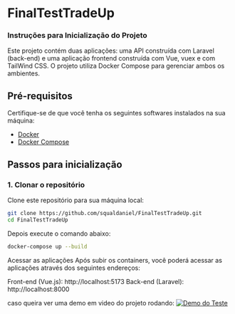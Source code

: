 # FinalTestTradeUp
### Instruções para Inicialização do Projeto

Este projeto contém duas aplicações: uma API construída com Laravel (back-end) e uma aplicação frontend construída com Vue, vuex e  com TailWind CSS. O projeto utiliza Docker Compose para gerenciar ambos os ambientes.

## Pré-requisitos

Certifique-se de que você tenha os seguintes softwares instalados na sua máquina:

- [Docker](https://docs.docker.com/get-docker/)
- [Docker Compose](https://docs.docker.com/compose/install/)

## Passos para inicialização

### 1. Clonar o repositório

Clone este repositório para sua máquina local:

```bash
git clone https://github.com/squaldaniel/FinalTestTradeUp.git
cd FinalTestTradeUp
```
Depois execute o comando abaixo:

```bash
docker-compose up --build

```

Acessar as aplicações
Após subir os containers, você poderá acessar as aplicações através dos seguintes endereços:

Front-end (Vue.js): http://localhost:5173
Back-end (Laravel): http://localhost:8000

caso queira ver uma demo em video do projeto rodando:
[![Demo do Teste](https://img.youtube.com/vi/wjQ3RZarKVM/hqdefault.jpg)](https://youtu.be/wjQ3RZarKVM)

